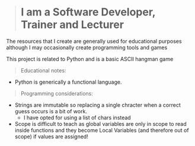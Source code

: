 >
># I am a Software Developer, Trainer and Lecturer
>
The resources that I create are generally used for educational purposes although I may occasionally create programming tools and games


This project is related to Python and is a basic ASCII hangman game
> Educational notes:  
- Python is generically a functional language.  

>
>Programming considerations:  
>
- Strings are immutable so replacing a single chracter when a correct guess occurs is a bit of work.  
  - I have opted for using a list of chars instead 
- Scope is difficult to teach as global variables are only in scope to read inside functions and they become Local Variables (and therefore out of scope) if values are assigned!

